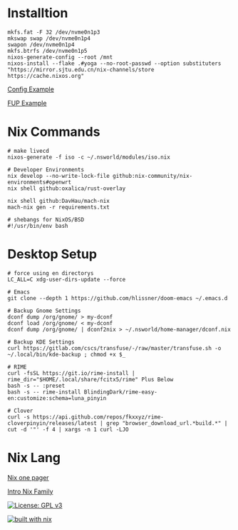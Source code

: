 # Installtion

``` shell
mkfs.fat -F 32 /dev/nvme0n1p3
mkswap swap /dev/nvme0n1p4
swapon /dev/nvme0n1p4
mkfs.btrfs /dev/nvme0n1p5
nixos-generate-config --root /mnt
nixos-install --flake .#yoga --no-root-passwd --option substituters "https://mirror.sjtu.edu.cn/nix-channels/store https://cache.nixos.org"
```

[Config Example](https://github.com/thiagokokada/nix-configs)

[FUP Example](https://github.com/jakehamilton/config)

# Nix Commands

``` shell
# make livecd
nixos-generate -f iso -c ~/.nsworld/modules/iso.nix

# Developer Environments
nix develop --no-write-lock-file github:nix-community/nix-environments#openwrt
nix shell github:oxalica/rust-overlay

nix shell github:DavHau/mach-nix
mach-nix gen -r requirements.txt

# shebangs for NixOS/BSD
#!/usr/bin/env bash
```

# Desktop Setup

``` shell
# force using en directorys
LC_ALL=C xdg-user-dirs-update --force

# Emacs
git clone --depth 1 https://github.com/hlissner/doom-emacs ~/.emacs.d

# Backup Gnome Settings
dconf dump /org/gnome/ > my-dconf
dconf load /org/gnome/ < my-dconf
dconf dump /org/gnome/ | dconf2nix > ~/.nsworld/home-manager/dconf.nix

# Backup KDE Settings
curl https://gitlab.com/cscs/transfuse/-/raw/master/transfuse.sh -o ~/.local/bin/kde-backup ; chmod +x $_

# RIME
curl -fsSL https://git.io/rime-install | rime_dir="$HOME/.local/share/fcitx5/rime" Plus Below
bash -s -- :preset
bash -s -- rime-install BlindingDark/rime-easy-en:customize:schema=luna_pinyin

# Clover
curl -s https://api.github.com/repos/fkxxyz/rime-cloverpinyin/releases/latest | grep "browser_download_url.*build.*" | cut -d '"' -f 4 | xargs -n 1 curl -LJO
```

# Nix Lang

[Nix one pager](https://github.com/tazjin/nix-1p)

[Intro Nix Family](https://web.archive.org/web/20210123223258/https://ebzzry.io/en/nix/)

[![License: GPL v3](https://img.shields.io/badge/License-GPL%20v3-blue.svg)](http://www.gnu.org/licenses/gpl-3.0)

[![built with nix](https://builtwithnix.org/badge.svg)](https://builtwithnix.org)

